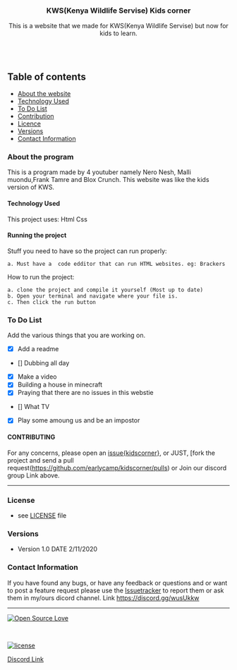 

<p align="center">
  <a href="https://github.com/yourUserName/YourProjectName">
  </a>
  <h3 align="center">KWS(Kenya Wildlife Servise) Kids corner</h3>

  <p align="center">
    This is a website that we made for KWS(Kenya Wildlife Servise) but now for kids to learn.<br>
   <br>
    </p>
</p>

<br>


## Table of contents
- [About the website](#about-the-webstite)
- [Technology Used](#technology-used)
- [To Do List](#to-do-list)
- [Contribution](#contribution)
- [Licence](#license)
- [Versions](#versions)
- [Contact Information](#contact-information)



### About the program

This is a  program made by 4 youtuber namely Nero Nesh, Malli muondu,Frank Tamre and Blox Crunch. This website was like the kids version of KWS.
#### Technology Used
This project uses:
    Html
    Css
#### Running the project
Stuff you need to have so the project can run properly:

    a. Must have a  code edditor that can run HTML websites. eg: Brackers


How to run the project:

    a. clone the project and compile it yourself (Most up to date)   
    b. Open your terminal and navigate where your file is.
    c. Then click the run button

### To Do List

Add the various things that you are working on.  

- [x] Add a readme
- [] Dubbing all day
- [x] Make a video
- [x] Building a house in minecraft
- [x] Praying that there are no issues in this webstie
- [] What TV
- [x] Play some amoung us and be an impostor




#### CONTRIBUTING


For any concerns, please open an [issue{kidscorner}](https://github.com/earlycamp/kidscorner/issues), or JUST, [fork the project and send a pull request(https://github.com/earlycamp/kidscorner/pulls) or Join our discord group Link above. 


<hr>

### License
* see [LICENSE](https://github.com/muondu/talesagency/LICENSE.md) file

### Versions
* Version 1.0  DATE 2/11/2020



### Contact Information

If you have found any bugs, or have any feedback or questions and or want to post a feature request please use the [Issuetracker](https://github.com/earlycamp/kidscorner/issues) to report them or ask them in my/ours dicord channel. Link https://discord.gg/wusUkkw

<hr>

[![Open Source Love](https://badges.frapsoft.com/os/v2/open-source-200x33.png?v=103)](#)  

<br>

[![license](https://img.shields.io/github/license/mashape/apistatus.svg?style=for-the-badge)](https://github.com/muondu/earlycamp/kidscorner/LICENSE)

[Discord Link](https://discord.gg/wusUkkw)
